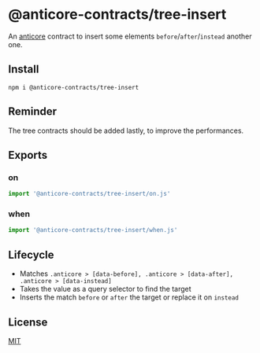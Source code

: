 # @anticore-contracts/tree-insert

An [anticore](https://github.com/Lcfvs/anticore) contract to insert some
elements `before`/`after`/`instead` another one.

## Install

`npm i @anticore-contracts/tree-insert`

## Reminder

The tree contracts should be added lastly, to improve the performances.

## Exports

### on
```js
import '@anticore-contracts/tree-insert/on.js'
```

### when
```js
import '@anticore-contracts/tree-insert/when.js'
```

## Lifecycle

* Matches `.anticore > [data-before], .anticore > [data-after], .anticore > [data-instead]`
* Takes the value as a query selector to find the target
* Inserts the match `before` or `after` the target or replace it on `instead`

## License

[MIT](./license.md)
